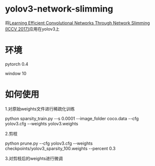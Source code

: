 # yolov3-network-slimming
将[Learning Efficient Convolutional Networks Through Network Slimming (ICCV 2017)](http://openaccess.thecvf.com/content_iccv_2017/html/Liu_Learning_Efficient_Convolutional_ICCV_2017_paper.html)应用在yolov3上<bar>

# 环境
pytorch 0.4 

window 10

# 如何使用
1.对原始weights文件进行稀疏化训练

python sparsity_train.py --s 0.0001 --image_folder coco.data  --cfg yolov3.cfg --weights yolov3.weights 

2.剪枝

python prune.py --cfg yolov3.cfg --weights checkpoints/yolov3_sparsity_100.weights --percent 0.3

3.对剪枝后的weights进行微调

